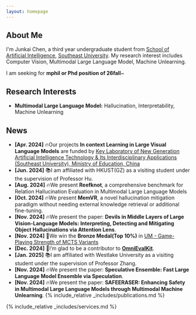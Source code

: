 ```yaml
---
layout: homepage
---
```


## About Me

I'm Junkai Chen, a third year undergraduate student from [School of Artificial Intelligence](https://ai.seu.edu.cn), [Southeast University](https://www.seu.edu.cn). My research interest includes Computer Vision, Multimodal Large Language Model, Machine Unlearning.

I am seeking for **mphil or Phd position of 26fall**~

## Research Interests

- **Multimodal Large Language Model:** Hallucination, Interpretability, Machine Unlearning

## News
   
- **[Apr. 2024]** 🔥Our projects **In context Learning in Large Visual Language Models** are funded by [Key Laboratory of New Generation Artificial Intelligence Technology & Its Interdisciplinary Applications (Southeast University), Ministry of Education, China](https://aiia.seu.edu.cn/main.htm)
- **[Jun. 2024]** 📚I am affiliated with HKUST(GZ) as a visiting student under the supervision of Professor Hu.
- **[Aug. 2024]** 🔥We present **Reefknot**, a comprehensive benchmark for Relation Hallucination Evaluation in Multimodal Large Language Models
- **[Oct. 2024]** 🔥We present **MemVR**, a novel hallucination mitigation paradigm without needing external knowledge retrieval or additional fine-tuning. 
- **[Nov. 2024]** 🔥We present the paper: **Devils in Middle Layers of Large Vision-Language Models: Interpreting, Detecting and Mitigating Object Hallucinations via Attention Lens**.
- **[Nov. 2024]** 🥉We win the **Bronze Medal(Top 10%)** in [UM - Game-Playing Strength of MCTS Variants](https://www.kaggle.com/competitions/um-game-playing-strength-of-mcts-variants/overview)
- **[Dec. 2024]** 🌟I’m glad to be a contributor to [**OmniEvalKit**](https://github.com/Now-Join-Us/OmniEvalKit).
- **[Jan. 2025]** 📚I am affiliated with Westlake University as a visiting student under the supervision of Professor Zhang.
- **[Nov. 2024]** 🔥We present the paper: **Speculative Ensemble: Fast Large Language Model Ensemble via Speculation**.
- **[Nov. 2024]** 🔥We present the paper: **SAFEERASER: Enhancing Safety in Multimodal Large Language Models through Multimodal Machine Unlearning**.
{% include_relative _includes/publications.md %}

{% include_relative _includes/services.md %}
